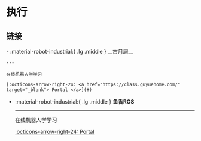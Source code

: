# 执行

## 链接

<div class="grid cards" markdown>
-   :material-robot-industrial:{ .lg .middle } __古月居__

    ---

    在线机器人学学习

    [:octicons-arrow-right-24: <a href="https://class.guyuehome.com/" target="_blank"> Portal </a>](#)


-   :material-robot-industrial:{ .lg .middle } __鱼香ROS__

    ---

    在线机器人学学习

    [:octicons-arrow-right-24: <a href="https://fishros.com/" target="_blank"> Portal </a>](#)


</div>